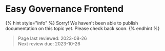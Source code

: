 # Easy Governance Frontend

{% hint style="info" %}
Sorry! We haven't been able to publish documentation on this topic yet. Please check back soon.
{% endhint %}


>Page last reviewed: 2023-08-26      
>Next review due: 2023-10-26 

